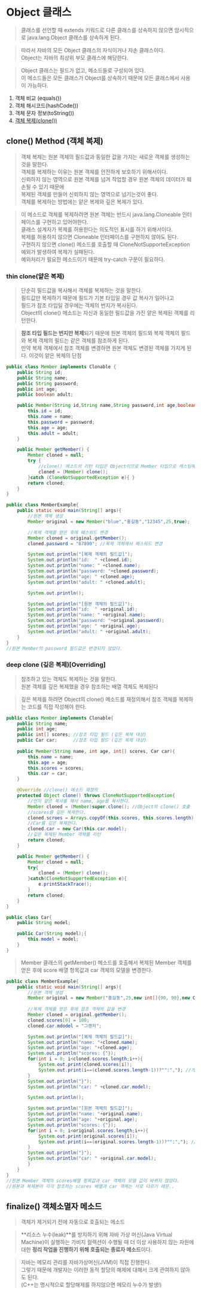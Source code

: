 # Object 클래스 
> 클래스를 선언할 때 extends 키워드로 다른 클래스를 상속하지 않으면 암시적으로 java.lang.Object 클래스를 상속하게 된다.

>따라서 자바의 모든 Object 클래스의 자식이거나 자손 클래스이다.<br> Object는 자바의 최상위 부모 클래스에 해당한다.

>Object 클래스는 필드가 없고, 메소드들로 구성되어 있다.<br>이 메소드들은 모든 클래스가 Object를 상속하기 때문에 모든 클래스에서 사용이 가능하다.

1. 객체 비교 (equals())
2. 객체 해시코드(hashCode())
3. 객체 문자 정보(toString())
4. [객체 복제(clone())](#clone()-Method-(객체-복제))




## clone() Method (객체 복제)
>객체 복제는 원본 객체의 필드값과 동일한 값을 가지는 새로운 객체를 생성하는 것을 말한다.<br>객체를 복제하는 이유는 원본 객체를 안전하게 보호하기 위해서이다.<br>신뢰하지 않는 영역으로 원본 객체를 넘겨 작업할 경우 원본 객체의 데이터가 훼손될 수 있기 때문에 <br>복제된 객체를 만들어 신뢰하지 않는 영역으로 넘기는것이 좋다.<br>객체를 복제하는 방법에는 얕은 복제와 깊은 복제가 있다.

>이 메소드로 객체를 복제하려면 원본 객체는 반드시 java.lang.Cloneable 인터페이스를 구현하고 있어야한다.<br>
>클래스 설계자가 복제를 허용한다는 의도적인 표시를 하기 위해서이다.<br>복제를 허용하지 않으면 Cloneable 인터페이스를 구현하지 않아도 된다.<br>구현하지 않으면 clone() 메소드를 호출할 때 CloneNotSupporteException 예외가 발생하여 복제가 실패된다.<br> 예외처리가 필요한 메소드이기 때문에 try-catch 구문이 필요하다.
### thin clone(얕은 복제)
>단순히 필드값을 복사해서 객체를 복제하는 것을 말한다.<br>필드값만 복제하기 때문에 필드가 기본 타입일 경우 값 복사가 일어나고<br>필드가 참조 타입일 경우에는 객체의 번지가 복사된다.<br>Object의 clone() 메소드는 자신과 동일한 필드값을 가진 얕은 복제된 객체를 리턴한다.

>**참조 타입 필드는 번지만 복제**되기 때문에 원본 객체의 필드와 복제 객체의 필드와 복제 객체의 필드는 같은 객체를 참조하게 된다.<br>만약 복제 객체에서 참조 객체를 변경하면 원본 객체도 변경된 객체를 가지게 된다. 이것이 얕은 복제의 단점 

```java
public class Member implements Clonable {
    public String id;
    public String name;
    public String password;
    public int age;
    public boolean adult;

    public Member(String id,String name,String password,int age,boolean adult){
        this.id = id;
        this.name = name;
        this.password = password;
        this.age = age;
        this.adult = adult;
    }

    public Member getMember() {
        Member cloned = null;
        try {
            //clone() 메소드의 리턴 타입은 Object이므로 Member 타입으로 캐스팅해야함
            cloned = (Member) clone();
        }catch (CloneNotSupportedException e){ }
        return cloned;
    }
}
```

```java
public class MemberExample{
    public static void main(String[] args){
        //원본 객체 생성
        Member original = new Member("blue","홍길동","12345",25,true);

        //복제 객체를 얻은 후에 패스워드 변경
        Member cloned = original.getMember();
        cloned.password = "67890"; //복제 객체에서 패스워드 변경

        System.out.println("[복제 객체의 필드값]");
        System.out.println("id:  " +cloned.id);
        System.out.println("name: " +cloned.name);
        System.out.println("password: "+cloned.password);
        System.out.println("age: " +cloned.age);
        System.out.println("adult: " +cloned.adult);

        System.out.println();

        System.out.println("[원본 객체의 필드값]");
        System.out.println("id:  " +original.id);
        System.out.println("name: " +original.name);
        System.out.println("password: "+original.password);
        System.out.println("age: " +original.age);
        System.out.println("adult: " +original.adult);
    }
}
//원본 Member의 password 필드값은 변경되지 않았다.
```

### deep clone (깊은 복제)[Overriding]
>참조하고 있는 객체도 복제하는 것을 말한다.<br>원본 객체를 깊은 복제했을 경우 참조하는 배열 객체도 복제된다

>깊은 복제를 하려면 Object의 clone() 메소드를 재정의해서 참조 객체를 복제하는 코드를 직접 작성해야 한다.

```java
public class Member implements Clonable{
    public String name;
    public int age;
    public int[] scores; //참조 타입 필드 (깊은 복제 대상)
    public Car car;      //참조 타입 필드 (깊은 복제 대상)
    
    public Member(String name, int age, int[] scores, Car car){
        this.name = name;
        this.age = age;
        this.scores = scores;
        this.car = car;
    }

    @Override //clone() 메소드 재정의
    protected Object clone() throws CloneNotSupportedException{
        //먼저 얕은 복사를 해서 name, age를 복사한다.
        Member cloned = (Member)super.clone(); //Object의 clone() 호출
        //scores를 깊은 복제한다.
        cloned.scroes = Arrays.copyOf(this.scores, this.scores.length);
        //Car를 깊은 복제한다.
        cloned.car = new Car(this.car.model);
        //깊은 복제된 Member 객체를 리턴
        return cloned;
    }

    public Member getMember() {
        Member cloned = null;
        try{
            cloned = (Member) clone();
        }catch(CloneNotSupportedException e){
            e.printStackTrace();
        }
        return cloned;
    }
}

public class Car{
    public String model;

    public Car(String model);{
        this.model = model;
    }
}
```
>Member 클래스의 getMember() 메소드를 호출해서 복제된 Member 객체를 얻은 후에 score 배열 항목값과 car 객체의 모델을 변경한다.

```java
public class MemberExample{
    public static void main(String[] args){
        //원본 객체 생성
        Member original = new Member("홍길동",25,new int[]{90, 90},new Car("소나타"));
        
        //복제 객체를 얻은 후에 참조 객체의 값을 변경
        Member cloned = original.getMember();
        cloned.scores[0] = 100;
        cloned.car.mdodel = "그랜저"; 

        System.out.println("[복제 객체의 필드값]");
        System.out.println("name: "+cloned.name);
        System.out.println("age: "+cloned.age);
        System.out.println("scores: {"});
        for(int i = 0; i<cloned.scores.length;i++){
            System.out.print(cloned.scores[i]);
            System.out.print(i==(cloned.scores.length-1))?"":","); //개꿀팁 ㅋ
        }
        System.out.println("}");
        System.out.println("car: " +cloned.car.model);

        System.out.println();

        System.out.println("[원본 객체의 필드값]");
        System.out.println("name: "+original.name);
        System.out.println("age: "+original.age);
        System.out.println("scores: {"});
        for(int i = 0; i<original.scores.length;i++){
            System.out.print(original.scores[i]);
            System.out.print(i==(original.scores.length-1))?"":","); //개꿀팁 ㅋ
        }
        System.out.println("}");
        System.out.println("car: " +original.car.model);
        }
    }
}
//원본 Member 객체의 scores배열 항목값과 car 객체의 모델 값이 바뀌지 않았다.
//원본과 복제본이 각각 참조하는 scores 배열과 car 객체는 서로 다르기 때문..
```

## finalize() 객체소멸자 메소드
>객체가 제거되기 전에 자동으로 호출되는 메소드

>**리소스 누수(leak)**를 방지하기 위해 자바 가상 머신(Java Virtual Machine)이 실행하는 가비지 컬렉션이 수행될 때 더 이상 사용하지 않는 자원에 대한 **정리 작업을 진행하기 위해 호출되는 종료자 메소드**이다.

>자바는 메모리 관리를 자바가상머신(JVM)이 직접 진행한다.<br>그렇기 때문에 개발자는 이러한 동적 할당의 해제에 대해서 크게 관여하지 않아도 된다.<br>(C++는 명시적으로 할당해제를 하지않으면 메모리 누수가 발생!)



